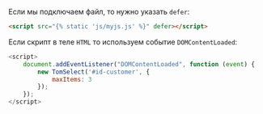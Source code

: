 Если мы подключаем файл, то нужно указать `defer`:

```html
<script src="{% static 'js/myjs.js' %}" defer></script>
```

Если скрипт в теле `HTML` то используем событие `DOMContentLoaded`:

```js
<script>
    document.addEventListener("DOMContentLoaded", function (event) {
        new TomSelect('#id-customer', {
            maxItems: 3
        });
    });
</script>
```
